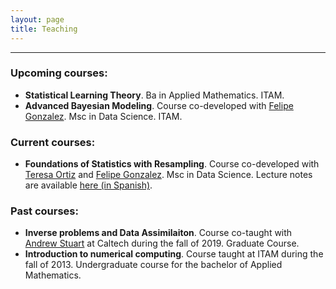 ```yaml
---
layout: page
title: Teaching
---
```


<hr>

### Upcoming courses:  
- **Statistical Learning Theory**. Ba in Applied Mathematics. ITAM.
- **Advanced Bayesian Modeling**. Course co-developed with
[Felipe Gonzalez](https://github.com/felipegonzalez). Msc in Data Science. ITAM.


### Current courses:
- **Foundations of Statistics with Resampling**.  Course co-developed with
[Teresa Ortiz](https://github.com/tereom) and
[Felipe Gonzalez](https://github.com/felipegonzalez). Msc in Data Science.
Lecture notes are available [here (in Spanish)](https://fundamentos-est.netlify.app/).


### Past courses:
- **Inverse problems and Data Assimilaiton**. Course co-taught with [Andrew
  Stuart](http://stuart.caltech.edu/) at Caltech during the fall of 2019.
  Graduate Course.
- **Introduction to numerical computing**. Course taught at ITAM during the fall
  of 2013. Undergraduate course for the bachelor of Applied Mathematics.
